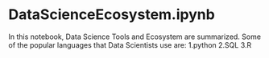 # DataScienceEcosystem.ipynb
In this notebook, Data Science Tools and Ecosystem are summarized.
Some of the popular languages that Data Scientists use are:
1.python
2.SQL
3.R
